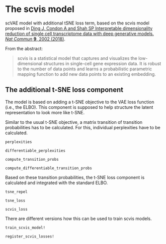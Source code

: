 # The scvis model 

scVAE model with additional tSNE loss term, based on the scvis model proposed in [Ding J, Condon A and Shah SP Interpretable dimensionality reduction of single cell transcriptome data with deep generative models. *Nat Commun* **9**, 2002 (2018)](https://doi.org/10.1038/s41467-018-04368-5).

From the abstract: 
> scvis is a statistical model that captures and visualizes the low-dimensional structures in single-cell gene expression data. It is robust to the number of data points and learns a probabilistic parametric mapping function to add new data points to an existing embedding.

## The additional t-SNE loss component

The model is based on adding a t-SNE objective to the VAE loss function (i.e., the ELBO). This component is supposed to help structure the latent representation to look more like t-SNE. 

Similar to the usual t-SNE objective, a matrix transition of transition probabilities has to be calculated. For this, individual perplexities have to be calculated. 

```@docs
perplexities
```

```@docs
differentiable_perplexities
```

```@docs
compute_transition_probs
```

```@docs
compute_differentiable_transition_probs
```

Based on these transition probabilities, the t-SNE loss component is calculated and integrated with the standard ELBO. 

```@docs
tsne_repel
```

```@docs
tsne_loss
```

```@docs
scvis_loss
```

There are different versions how this can be used to train scvis models. 

```@docs
train_scvis_model!
```

```@docs
register_scvis_losses!
```
